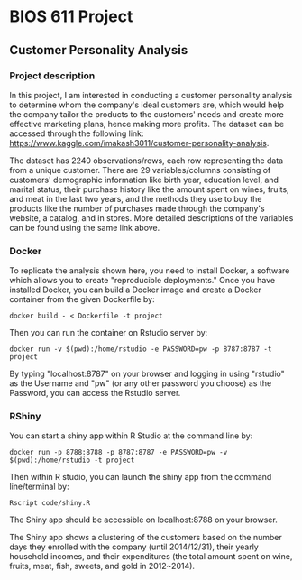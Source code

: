 BIOS 611 Project
================

Customer Personality Analysis
-----------------------------

### Project description 

In this project, I am interested in conducting a customer personality analysis to determine whom the company's ideal customers are, which would help the company tailor the products to the customers' needs and create more effective marketing plans, hence making more profits. The dataset can be accessed through the following link: https://www.kaggle.com/imakash3011/customer-personality-analysis.

The dataset has 2240 observations/rows, each row representing the data from a unique customer. There are 29 variables/columns consisting of customers' demographic information like birth year, education level, and marital status, their purchase history like the amount spent on wines, fruits, and meat in the last two years, and the methods they use to buy the products like the number of purchases made through the company's website, a catalog, and in stores. More detailed descriptions of the variables can be found using the same link above.


### Docker

To replicate the analysis shown here, you need to install Docker, a software which allows you to create "reproducible deployments." Once you have installed Docker, you can build a Docker image and create a Docker container from the given Dockerfile by:
	
	docker build - < Dockerfile -t project

Then you can run the container on Rstudio server by:

	docker run -v $(pwd):/home/rstudio -e PASSWORD=pw -p 8787:8787 -t project

By typing "localhost:8787" on your browser and logging in using "rstudio" as the Username and "pw" (or any other password you choose) as the Password, you can access the Rstudio server.  


### RShiny

You can start a shiny app within R Studio at the command line by:

	docker run -p 8788:8788 -p 8787:8787 -e PASSWORD=pw -v $(pwd):/home/rstudio -t project

Then within R studio, you can launch the shiny app from the command line/terminal by:

	Rscript code/shiny.R

The Shiny app should be accessible on localhost:8788 on your browser. 

The Shiny app shows a clustering of the customers based on the number days they enrolled with the company (until 2014/12/31), their yearly household incomes, and their expenditures (the total amount spent on wine, fruits, meat, fish, sweets, and gold in 2012~2014). 
